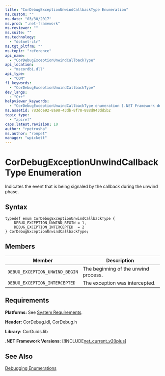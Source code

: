 ```yaml
---
title: "CorDebugExceptionUnwindCallbackType Enumeration"
ms.custom: ""
ms.date: "03/30/2017"
ms.prod: ".net-framework"
ms.reviewer: ""
ms.suite: ""
ms.technology: 
  - "dotnet-clr"
ms.tgt_pltfrm: ""
ms.topic: "reference"
api_name: 
  - "CorDebugExceptionUnwindCallbackType"
api_location: 
  - "mscordbi.dll"
api_type: 
  - "COM"
f1_keywords: 
  - "CorDebugExceptionUnwindCallbackType"
dev_langs: 
  - "C++"
helpviewer_keywords: 
  - "CorDebugExceptionUnwindCallbackType enumeration [.NET Framework debugging]"
ms.assetid: 783dce92-8a98-43db-8f78-888d943dd5b2
topic_type: 
  - "apiref"
caps.latest.revision: 10
author: "rpetrusha"
ms.author: "ronpet"
manager: "wpickett"
---
```

# CorDebugExceptionUnwindCallbackType Enumeration
Indicates the event that is being signaled by the callback during the unwind phase.  
  
## Syntax  
  
```  
typedef enum CorDebugExceptionUnwindCallbackType {  
    DEBUG_EXCEPTION_UNWIND_BEGIN = 1,  
    DEBUG_EXCEPTION_INTERCEPTED  = 2  
} CorDebugExceptionUnwindCallbackType;  
```  
  
## Members  
  
|Member|Description|  
|------------|-----------------|  
|`DEBUG_EXCEPTION_UNWIND_BEGIN`|The beginning of the unwind process.|  
|`DEBUG_EXCEPTION_INTERCEPTED`|The exception was intercepted.|  
  
## Requirements  
 **Platforms:** See [System Requirements](../../../../docs/framework/get-started/system-requirements.md).  
  
 **Header:** CorDebug.idl, CorDebug.h  
  
 **Library:** CorGuids.lib  
  
 **.NET Framework Versions:** [!INCLUDE[net_current_v20plus](../../../../includes/net-current-v20plus-md.md)]  
  
## See Also  
 [Debugging Enumerations](../../../../docs/framework/unmanaged-api/debugging/debugging-enumerations.md)
